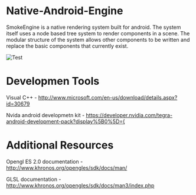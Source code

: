 Native-Android-Engine
=====================
SmokeEngine is a native rendering system built for android. The system itself uses a node based tree system to render components in a scene. The modular structure of the system allows other components to be written and replace the basic components that currently exist.

![Test](https://fbcdn-sphotos-a-a.akamaihd.net/hphotos-ak-prn1/t1.0-9/10176248_767077829983695_4508907476827382592_n.jpg)

Developmen Tools
=====================
Visual C++ - http://www.microsoft.com/en-us/download/details.aspx?id=30679

Nvida android developmetn kit - https://developer.nvidia.com/tegra-android-development-pack?display%5B0%5D=(

Additional Resources
=====================
Opengl ES 2.0 documentation - http://www.khronos.org/opengles/sdk/docs/man/ 

GLSL documentation - http://www.khronos.org/opengles/sdk/docs/man3/index.php
